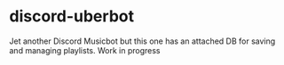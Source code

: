 # discord-uberbot
Jet another Discord Musicbot but this one has an attached DB for saving and managing playlists.
 Work in progress
